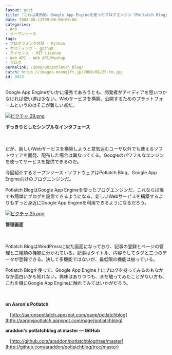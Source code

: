 ```yaml
---
layout: post
title: "これは実用的。Google App Engineを使ったブログエンジン「Potlatch Blog」"
date: 2008-08-13T09:00:00+09:00
categories:
- Web
- オープンソース
tags: 
- プログラミング言語 - Python
- ホスティング - github
- ライセンス - MIT License
- Web API - Web API/Mashup
- ブログ
permalink: /2008/08/potlatch_blog/
catch: https://images.moongift.jp/2008/08/25-tm.jpg
id: 9923
---
```

Google App Engineがいかに優秀であろうとも、開発者がアイディアを思いつかなければ使い道は少ない。Webサービスを構築、公開するためのプラットフォームというのはそこが難しい点だ。

  

[![ピクチャ 29.png](https://images.moongift.jp/2008/08/29-tm.jpg)](https://images.moongift.jp/2008/08/29.jpg)  
  
**すっきりとしたシンプルなインタフェース**

  

　

  

だが、新しいWebサービスを構築しようと意気込むユーザ以外でも使えるソフトウェアを開発、配布した場合は異なってくる。Googleのパワフルなエンジンを使ってサービスを提供できるのだ。

  

今回紹介するオープンソース・ソフトウェアはPotlatch Blog、Google App Engine向けのブログエンジンだ。

  
  
<!--more-->  

Potlatch BlogはGoogle App Engineを使ったブログエンジンだ。これならば誰でも簡単にブログを設置できるようになる。新しいWebサービスを構築するよりもずっと身近にGoogle App Engineを利用できるようになるだろう。

  

[![ピクチャ 25.png](https://images.moongift.jp/2008/08/25-tm.jpg)](https://images.moongift.jp/2008/08/25.jpg)  
  
**管理画面**

  

　

  

Potlatch BlogはWordPressに似た画面になっており、記事の登録とページの管理と二種類の機能に分かれている。記事はタイトル、内容そしてタグと三つのデータが登録できる。決して多機能ではないが、最低限の機能は揃っている。

  

Potlatch Blogを使って、Google App Engine上にブログを持ってみるのもなかなか面白いかも知れない。興味はありつつも、まだ触ってみたことがない方も、これを機にGoogle App Engineに触れてみてはいかがだろう。

  

　

  

**on Aaron's Potlatch**  
  
　[http://aaronspotlatch.appspot.com/page/potlatchblog](http://aaronspotlatch.appspot.com/page/potlatchblog)

  

**araddon's potlatchblog at master — GitHub**  
  
　[http://github.com/araddon/potlatchblog/tree/master](http://github.com/araddon/potlatchblog/tree/master)

  
